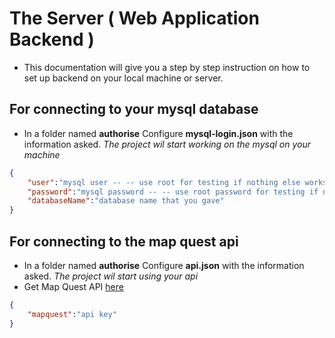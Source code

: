 # The Server ( Web Application Backend )
* This documentation will give you a step by step instruction on how to set up backend on your local machine or server.

## For connecting to your mysql database
* In a folder named **authorise** Configure **mysql-login.json** with the information asked. *The project wil start working on the mysql on your machine*
  
```json
{
    "user":"mysql user -- -- use root for testing if nothing else works",
    "password":"mysql password -- -- use root password for testing if nothing else works",
    "databaseName":"database name that you gave"
}
```
## For connecting to the map quest api
* In a folder named **authorise** Configure **api.json** with the information asked. *The project wil start using your api*
* Get Map Quest API [here](https://developer.mapquest.com/)
  
```json
{
    "mapquest":"api key"
}
```